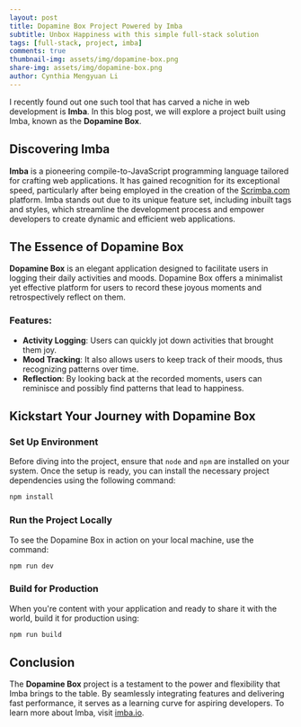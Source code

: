 ```yaml
---
layout: post
title: Dopamine Box Project Powered by Imba
subtitle: Unbox Happiness with this simple full-stack solution
tags: [full-stack, project, imba]
comments: true
thumbnail-img: assets/img/dopamine-box.png
share-img: assets/img/dopamine-box.png
author: Cynthia Mengyuan Li
---
```



I recently found out one such tool that has carved a niche in web development is **Imba**. In this blog post, we will explore a project built using Imba, known as the **Dopamine Box**.

## Discovering Imba

**Imba** is a pioneering compile-to-JavaScript programming language tailored for crafting web applications. It has gained recognition for its exceptional speed, particularly after being employed in the creation of the [Scrimba.com](https://scrimba.com/dashboard#overview) platform. Imba stands out due to its unique feature set, including inbuilt tags and styles, which streamline the development process and empower developers to create dynamic and efficient web applications.

## The Essence of Dopamine Box

**Dopamine Box** is an elegant application designed to facilitate users in logging their daily activities and moods. Dopamine Box offers a minimalist yet effective platform for users to record these joyous moments and retrospectively reflect on them.

### Features:
- **Activity Logging**: Users can quickly jot down activities that brought them joy.
- **Mood Tracking**: It also allows users to keep track of their moods, thus recognizing patterns over time.
- **Reflection**: By looking back at the recorded moments, users can reminisce and possibly find patterns that lead to happiness.

## Kickstart Your Journey with Dopamine Box

### Set Up Environment
Before diving into the project, ensure that `node` and `npm` are installed on your system. Once the setup is ready, you can install the necessary project dependencies using the following command:
```bash
npm install
```

### Run the Project Locally
To see the Dopamine Box in action on your local machine, use the command:
```bash
npm run dev
```

### Build for Production
When you're content with your application and ready to share it with the world, build it for production using:
```bash
npm run build
```

## Conclusion

The **Dopamine Box** project is a testament to the power and flexibility that Imba brings to the table. By seamlessly integrating features and delivering fast performance, it serves as a learning curve for aspiring developers. To learn more about Imba, visit [imba.io](https://imba.io/).
